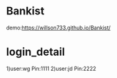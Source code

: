# Bankist
demo:https://willson733.github.io/Bankist/
# login_detail
1)user:wg  Pin:1111 
2)user:jd Pin:2222
